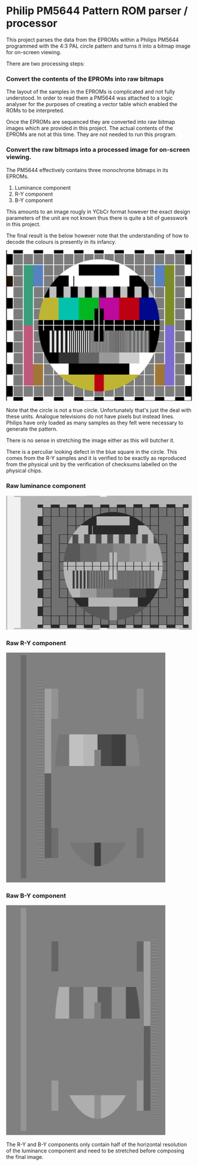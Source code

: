 # Philip PM5644 Pattern ROM parser / processor

This project parses the data from the EPROMs within a Philips PM5644 programmed with the 4:3 PAL circle pattern and turns it into a bitmap image for on-screen viewing.

There are two processing steps:

### Convert the contents of the EPROMs into raw bitmaps

The layout of the samples in the EPROMs is complicated and not fully understood. In order to read them a PM5644 was attached to a logic analyser for the purposes of creating a vector table which enabled the ROMs to be interpreted.

Once the EPROMs are sequenced they are converted into raw bitmap images which are provided in this project. The actual contents of the EPROMs are not at this time. They are not needed to run this program.

### Convert the raw bitmaps into a processed image for on-screen viewing.

The PM5644 effectively contains three monochrome bitmaps in its EPROMs.

1) Luminance component
2) R-Y component
3) B-Y component

This amounts to an image rougly in YCbCr format however the exact design parameters of the unit are not known thus there is quite a bit of guesswork in this project.

The final result is the below however note that the understanding of how to decode the colours is presently in its infancy.

![Composite image](https://github.com/inaxeon/Pm5644RomParser/blob/main/Pm5644RomParser/Samples/PM5644_Composite.png)

Note that the circle is not a true circle. Unfortunately that's just the deal with these units. Analogue televisions do not have pixels but instead lines. Philips have only loaded as many samples as they felt were necessary to generate the pattern.

There is no sense in stretching the image either as this will butcher it.

There is a perculiar looking defect in the blue square in the circle. This comes from the R-Y samples and it is verified to be exactly as reproduced from the physical unit by the verification of checksums labelled on the physical chips.

### Raw luminance component

![Luminance](https://github.com/inaxeon/Pm5644RomParser/blob/main/Pm5644RomParser/Resources/PM5644_Luma_Original.png)

### Raw R-Y component

![R-Y](https://github.com/inaxeon/Pm5644RomParser/blob/main/Pm5644RomParser/Resources/PM5644_RminusY_Original.png)

### Raw B-Y component

![B-Y](https://github.com/inaxeon/Pm5644RomParser/blob/main/Pm5644RomParser/Resources/PM5644_BminusY_Original.png)

The R-Y and B-Y components only contain half of the horizontal resolution of the luminance component and need to be stretched before composing the final image.

